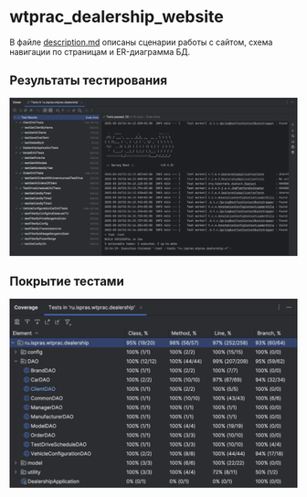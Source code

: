 # wtprac_dealership_website

В файле [description.md](docs/description.md) описаны сценарии работы с сайтом, схема навигации по страницам и ER-диаграмма БД.

## Результаты тестирования
![Результаты тестирования](docs/test_results_dao.png)

## Покрытие тестами
![Покрытие тестами](docs/coverage_dao.png)